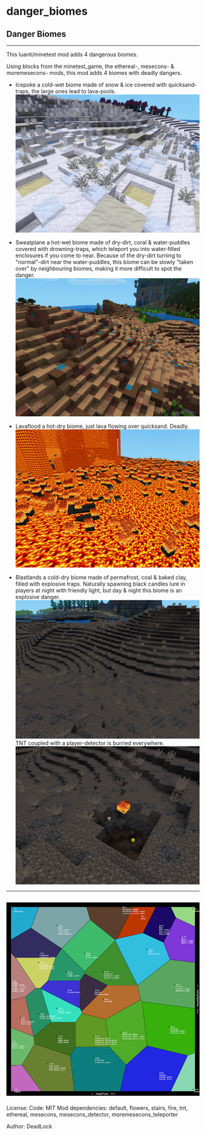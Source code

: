 # danger_biomes
 ## Danger Biomes
----------

This luanti/minetest mod adds 4 dangerous biomes.

Using blocks from the minetest_game, the ethereal-, mesecons- & moremesecons- mods, 
this mod adds 4 biomes with deadly dangers.

+ Icepoke 
	a cold-wet biome made of snow & ice covered with quicksand-traps, the large ones lead to lava-pools.
 ![Icepoke](screenshots/Icepoke.png)
 
+ Sweatplane 
	a hot-wet biome made of dry-dirt, coral & water-puddles covered with drowning-traps, 
	which teleport you into water-filled enclosures if you come to near.
	Because of the dry-dirt turning to "normal"-dirt near the water-puddles, 
	this biome can be slowly "taken over" by neighbouring biomes, making it more difficult to spot the danger.
 ![Sweatplane](screenshots/Sweatplane.png)

+ Lavaflood 
	a hot-dry biome, just lava flowing over quicksand. Deadly.
 ![Lavaflood](screenshots/Lavaflood.png)

+ Blastlands 
	a cold-dry biome made of permafrost, coal & baked clay, filled with explosive traps.
	Naturally spawning black candles lure in players at night with friendly light, but 
	day & night this biome is an explosive danger. 
 ![Blastlands_1](screenshots/Blastlands_1.png)	
	TNT coupled with a player-detector is burried everywhere.
 ![Blastlands_2](screenshots/Blastlands_2.png)
 
-----------
 ![Biomes-Voronoi](screenshots/Biomes-Voronoi.png)
-----------
 
License: Code: MIT
Mod dependencies: default, flowers, stairs, fire, tnt, ethereal, mesecons, mesecons_detector, moremesecons_teleporter

Author: DeadLock